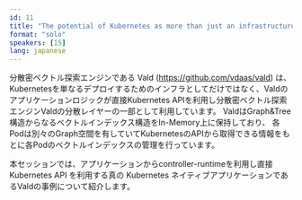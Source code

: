 ```yaml
---
id: 11
title: "The potential of Kubernetes as more than just an infrastructure to deploy"
format: "solo"
speakers: [15]
lang: japanese
---
```


分散密ベクトル探索エンジンである Vald (https://github.com/vdaas/vald) は、 Kubernetesを単なるデプロイするためのインフラとしてだけではなく、Valdのアプリケーションロジックが直接Kubernetes APIを利用し分散密ベクトル探索エンジンValdの分散レイヤーの一部として利用しています。
ValdはGraph&Tree構造からなるベクトルインデックス構造をIn-Memory上に保持しており、
各Podは別々のGraph空間を有していてKubernetesのAPIから取得できる情報をもとに各Podのベクトルインデックスの管理を行っています。

本セッションでは、アプリケーションからcontroller-runtimeを利用し直接 Kubernetes API を利用する真の Kubernetes ネイティブアプリケーションであるValdの事例について紹介します。
